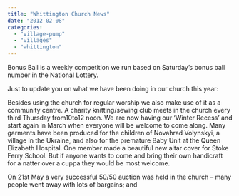 ```yaml
---
title: "Whittington Church News"
date: "2012-02-08"
categories: 
  - "village-pump"
  - "villages"
  - "whittington"
---
```


Bonus Ball is a weekly competition we run based on Saturday’s bonus ball number in the National Lottery.

Just to update you on what we have been doing in our church this year:

Besides using the church for regular worship we also make use of it as a community centre. A charity knitting/sewing club meets in the church every third Thursday from10to12 noon. We are now having our ‘Winter Recess’ and start again in March when everyone will be welcome to come along. Many garments have been produced for the children of Novahrad Volynskyi, a village in the Ukraine, and also for the premature Baby Unit at the Queen Elizabeth Hospital. One member made a beautiful new altar cover for Stoke Ferry School. But if anyone wants to come and bring their own handicraft for a natter over a cuppa they would be most welcome.

On 21st May a very successful 50/50 auction was held in the church – many people went away with lots of bargains; and
